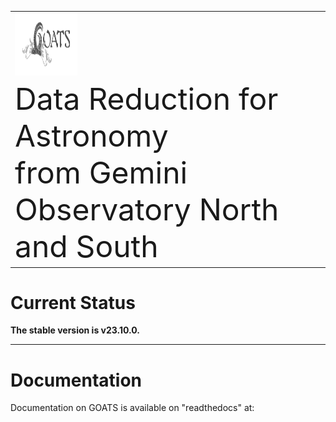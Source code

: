 <table border="0">
<tr>
  <td><img src="./graphics/GOATS_logo.png" width="100" height="100"></td>
</tr>
<tr>
  <td><font size="18">Data Reduction for Astronomy <br>from Gemini Observatory North and South</font></td>
</tr>
</table>

# Current Status
**The stable version is v23.10.0.**  

---
# Documentation
Documentation on GOATS is available on "readthedocs" at:

